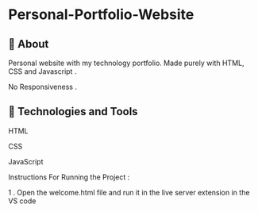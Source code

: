 # Personal-Portfolio-Website
🔖 About
-----------
Personal website with my technology portfolio. Made purely with HTML, CSS and Javascript .

No Responsiveness .

🚀 Technologies and Tools
----------------------------
HTML

CSS

JavaScript

Instructions
For Running the Project :

1 . Open the welcome.html file and run it in the live server extension in the VS code
